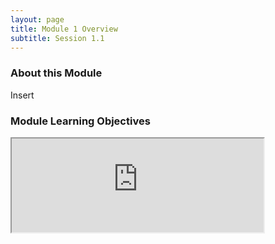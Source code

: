 ```yaml
---
layout: page
title: Module 1 Overview 
subtitle: Session 1.1
---
```


### About this Module

Insert

### Module Learning Objectives
<iframe width=80% src="https://docs.google.com/spreadsheets/d/1JMweua7_Thpbejroztattu90uGWE3Pfas0pssPQj_3w/pubhtml?widget=true&amp;headers=false"></iframe>